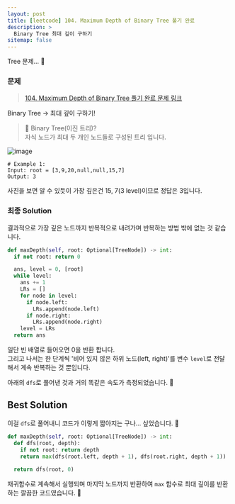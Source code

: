 ```yaml
---
layout: post
title: [leetcode] 104. Maximum Depth of Binary Tree 풀기 완료
description: >
  Binary Tree 최대 깊이 구하기
sitemap: false
---
```


Tree 문제... 🎋

### 문제
> [104. Maximum Depth of Binary Tree 풀기 완료 문제 링크](https://leetcode.com/problems/binary-tree-level-order-traversal/?envType=study-plan&id=level-1)

Binary Tree → 최대 깊이 구하기!

> 🤔 Binary Tree(이진 트리)?
> <br>
> 자식 노드가 최대 두 개인 노드들로 구성된 트리 입니다.

![image](https://user-images.githubusercontent.com/93169519/230863009-94cf7a63-7198-4a16-b890-40a5710705d2.png)

```text
# Example 1:
Input: root = [3,9,20,null,null,15,7]
Output: 3
```

사진을 보면 알 수 있듯이 가장 깊은건  15, 7(3 level)이므로 정답은 3입니다.

### 최종 Solution

결과적으로 가장 깊은 노드까지 반복적으로 내려가며 반복하는 방법 밖에 없는 것 같습니다.

```python
def maxDepth(self, root: Optional[TreeNode]) -> int:
  if not root: return 0

  ans, level = 0, [root]
  while level:
    ans += 1
    LRs = []
    for node in level:
      if node.left:
        LRs.append(node.left)
      if node.right:
        LRs.append(node.right)
    level = LRs
  return ans
```

일단 빈 배열로 들어오면 0을 반환 합니다.
<br>
그리고 나서는 한 단계씩 '비어 있지 않은 하위 노드(left, right)'를 변수 `level`로 전달해서 계속 반복하는 것 뿐입니다.

아래의 `dfs`로 풀어낸 것과 거의 똑같은 속도가 측정되었습니다. 🥸

## Best Solution
이걸 `dfs`로 풀어내니 코드가 이렇게 짧아지는 구나... 싶었습니다. 🤔

```python
def maxDepth(self, root: Optional[TreeNode]) -> int:
  def dfs(root, depth):
    if not root: return depth
    return max(dfs(root.left, depth + 1), dfs(root.right, depth + 1))
                 
  return dfs(root, 0)
```

재귀함수로 계속해서 실행되며 마지막 노드까지 반환하여 `max` 함수로 최대 깊이를 반환하는 깔끔한 코드였습니다. 🧐
